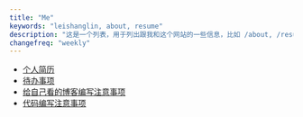 ```yaml
---
title: "Me"
keywords: "leishanglin, about, resume"
description: "这是一个列表，用于列出跟我和这个网站的一些信息，比如 /about, /resume 等"
changefreq: "weekly"
---
```


- [个人简历](/me/resume.md)
- [待办事项](/me/todo.md "测试一下")
- [给自己看的博客编写注意事项](/me/blog-rules.md)
- [代码编写注意事项](/me/code-rules.md)